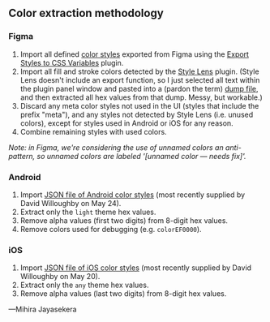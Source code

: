 ## Color extraction methodology

### Figma

1. Import all defined [color styles][f-styles] exported from Figma using the [Export Styles to CSS Variables][fp-cssvars] plugin.
1. Import all fill and stroke colors detected by the [Style Lens][fp-sl] plugin. (Style Lens doesn't include an export function, so I just selected all text within the plugin panel window and pasted into a (pardon the term) [dump file][f-used], and then extracted all hex values from that dump. Messy, but workable.)
1. Discard any meta color styles not used in the UI (styles that include the prefix "meta"), and any styles not detected by Style Lens (i.e. unused colors), except for styles used in Android or iOS for any reason.
1. Combine remaining styles with used colors.

_Note: in Figma, we're considering the use of unnamed colors an anti-pattern, so unnamed colors are labeled '[unnamed color — needs fix]'._

[f-styles]: https://codesandbox.io/s/github/tinymachine/qt-tahoe-color-compare/tree/main?file=/data/figma-color-styles.txt
[f-used]: https://codesandbox.io/s/github/tinymachine/qt-tahoe-color-compare/tree/main?file=/data/figma-colors-used.txt
[fp-cssvars]: https://www.figma.com/community/plugin/816737626312049592/Export-styles-to-CSS-variables
[fp-sl]: https://www.figma.com/community/plugin/856227067026087708/Style-Lens

### Android

1. Import [JSON file of Android color styles][android-json] (most recently supplied by David Willoughby on May 24).
1. Extract only the `light` theme hex values.
1. Remove alpha values (first two digits) from 8-digit hex values.
1. Remove colors used for debugging (e.g. `colorEF0000`).

[android-json]: https://codesandbox.io/s/github/tinymachine/qt-tahoe-color-compare/tree/main?file=/data/android-colors.json

### iOS

1. Import [JSON file of iOS color styles][ios-json] (most recently supplied by David Willoughby on May 20).
2. Extract only the `any` theme hex values.
3. Remove alpha values (last two digits) from 8-digit hex values.

[ios-json]: https://codesandbox.io/s/github/tinymachine/qt-tahoe-color-compare/tree/main?file=/data/ios-colors.json

—Mihira Jayasekera

